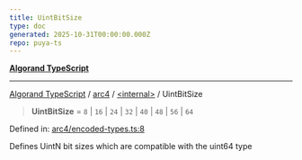 ```yaml
---
title: UintBitSize
type: doc
generated: 2025-10-31T00:00:00.000Z
repo: puya-ts
---
```


[**Algorand TypeScript**](docs/_md/README)

---

[Algorand TypeScript](docs/_md/modules) / [arc4](/reference/algorand-typescript/api/arc4/readme/) / [\<internal\>](/reference/algorand-typescript/api/arc4/-internal-/readme/) / UintBitSize

> **UintBitSize** = `8` \| `16` \| `24` \| `32` \| `40` \| `48` \| `56` \| `64`

Defined in: [arc4/encoded-types.ts:8](https://github.com/algorandfoundation/puya-ts/blob/main/packages/algo-ts/src/arc4/encoded-types.ts#L8)

Defines UintN bit sizes which are compatible with the uint64 type
